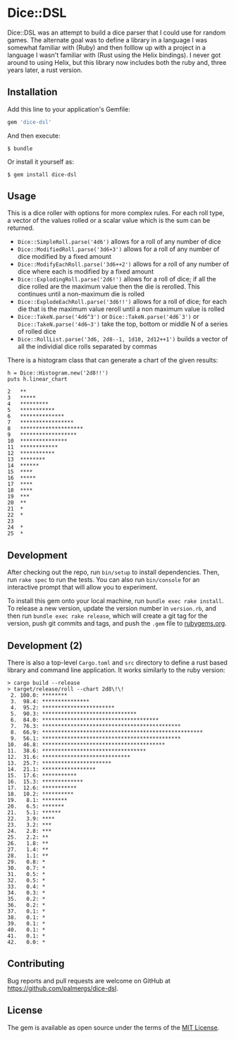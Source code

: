 # Dice::DSL

Dice::DSL was an attempt to build a dice parser that I could use for random games. The alternate goal was to define a library in a language I was somewhat familiar with (Ruby) and then folllow up with a project in a language I wasn't familiar with (Rust using the Helix bindings). I never got around to using Helix, but this library now includes both the ruby and, three years later, a rust version. 

## Installation

Add this line to your application's Gemfile:

```ruby
gem 'dice-dsl'
```

And then execute:

    $ bundle

Or install it yourself as:

    $ gem install dice-dsl

## Usage

This is a dice roller with options for more complex rules. For each roll type, a vector of the values rolled or a scalar value which is the sum can be returned.

* `Dice::SimpleRoll.parse('4d6')` allows for a roll of any number of dice
* `Dice::ModifiedRoll.parse('3d6+3')` allows for a roll of any number of dice modified by a fixed amount
* `Dice::ModifyEachRoll.parse('3d6++2')` allows for a roll of any number of dice where each is modified by a fixed amount
* `Dice::ExplodingRoll.parse('2d6!')` allows for a roll of dice; if all the dice rolled are the maximum value then the die is rerolled. This continues until a non-maximum die is rolled
* `Dice::ExplodeEachRoll.parse('3d6!!')` allows for a roll of dice; for each die that is the maximum value reroll until a non maximum value is rolled
* `Dice::TakeN.parse('4d6^3')` or ``Dice::TakeN.parse('4d6`3')`` or `Dice::TakeN.parse('4d6~3')` take the top, bottom or middle N of a series of rolled dice
* `Dice::RollList.parse('3d6, 2d8--1, 1d10, 2d12++1')` builds a vector of all the individial dice rolls separated by commas

There is a histogram class that can generate a chart of the given results:

    h = Dice::Histogram.new('2d8!!')
    puts h.linear_chart
    
    2   **
    3   *****
    4   *********
    5   ***********
    6   **************
    7   *****************
    8   ********************
    9   ******************
    10  ***************
    11  ************
    12  ***********
    13  ********
    14  ******
    15  ****
    16  *****
    17  ****
    18  ****
    19  ***
    20  **
    21  *
    22  *
    23  
    24  *
    25  *

## Development

After checking out the repo, run `bin/setup` to install dependencies. Then, run `rake spec` to run the tests. You can also run `bin/console` for an interactive prompt that will allow you to experiment.

To install this gem onto your local machine, run `bundle exec rake install`. To release a new version, update the version number in `version.rb`, and then run `bundle exec rake release`, which will create a git tag for the version, push git commits and tags, and push the `.gem` file to [rubygems.org](https://rubygems.org).

## Development (2)

There is also a top-level `Cargo.toml` and `src` directory to define a rust based library and command line application. It works similarly to the ruby version:

    > cargo build --release
    > target/release/roll --chart 2d8\!\!
     2. 100.0: ********
     3.  98.4: ***************
     4.  95.2: ***********************
     5.  90.3: ******************************
     6.  84.0: *************************************
     7.  76.3: ********************************************
     8.  66.9: ***************************************************
     9.  56.1: ********************************************
    10.  46.8: ***************************************
    11.  38.6: *********************************
    12.  31.6: ****************************
    13.  25.7: **********************
    14.  21.1: *****************
    15.  17.6: ***********
    16.  15.3: *************
    17.  12.6: ***********
    18.  10.2: **********
    19.   8.1: ********
    20.   6.5: *******
    21.   5.1: ******
    22.   3.9: ****
    23.   3.2: ***
    24.   2.8: ***
    25.   2.2: **
    26.   1.8: **
    27.   1.4: **
    28.   1.1: **
    29.   0.8: *
    30.   0.7: *
    31.   0.5: *
    32.   0.5: *
    33.   0.4: *
    34.   0.3: *
    35.   0.2: *
    36.   0.2: *
    37.   0.1: *
    38.   0.1: *
    39.   0.1: *
    40.   0.1: *
    41.   0.1: *
    42.   0.0: *

## Contributing

Bug reports and pull requests are welcome on GitHub at https://github.com/palmergs/dice-dsl.

## License

The gem is available as open source under the terms of the [MIT License](http://opensource.org/licenses/MIT).
